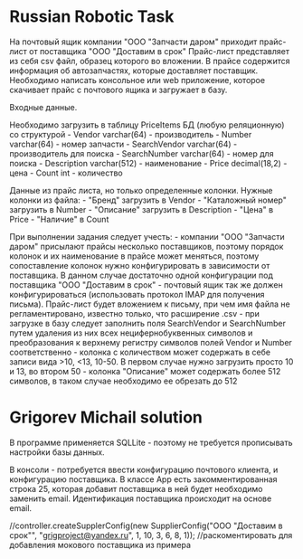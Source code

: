 # Russian Robotic Task

На почтовый ящик компании "ООО "Запчасти даром" приходит прайс-лист от поставщика "ООО "Доставим в срок"
Прайс-лист представляет из себя csv файл, образец которого во вложении. В прайсе содержится информация об автозапчастях, которые доставляет поставщик.
Необходимо написать консольное или web приложение, которое скачивает прайс с почтового ящика и загружает в базу.

Входные данные.

Необходимо загрузить в таблицу PriceItems БД (любую реляционную) со структурой
	- Vendor varchar(64) - производитель
	- Number varchar(64) - номер запчасти
	- SearchVendor varchar(64) - производитель для поиска
	- SearchNumber varchar(64) - номер для поиска
	- Description varchar(512) - наименование
	- Price decimal(18,2) - цена
	- Count int - количество

Данные из прайс листа, но только определенные колонки.
Нужные колонки из файла: 
	- "Бренд" загрузить в Vendor
	- "Каталожный номер" загрузить в Number
	- "Описание" загрузить в Description
	- "Цена" в Price
	- "Наличие" в Count

	
При выполнении задания следует учесть:
	- компании "ООО "Запчасти даром" присылают прайсы несколько поставщиков, поэтому порядок колонок и их наименование
	в прайсе может меняться, поэтому сопоставление колонок нужно конфигурировать в зависимости от поставщика. В данном случае
	достаточно одной конфигурации под поставщика "ООО "Доставим в срок"
	- почтовый ящик так же должен конфигурироваться (использовать протокол IMAP для получения письма). 
	Прайс-лист будет вложением к письму, при чем имя файла не регламентировано, известно только, что расширение .csv
	- при загрузке в базу следует заполнить поля SearchVendor и SearchNumber путем удаления из них всех нецифернобуквенных символов 
	и преобразования к верхнему регистру символов полей Vendor и Number соответственно
	- колонка с количеством может содержать в себе записи вида >10, <13, 10-50. В первом случае нужно загрузить просто 10 и 13, во втором 50
	- колонка "Описание" может содержать более 512 символов, в таком случае необходимо ее обрезать до 512

# Grigorev Michail solution
В программе применяется SQLLite - поэтому не требуется прописывать настройки базы данных.

В консоли - потребуется ввести конфигурацию почтового клиента, и конфигурацию поставщика. 
В классе Аpp есть закомментированная строка 25, которая добавит поставщика в ней будет необходимо заменить email.
Идентификация поставщика происходит на основе email.

//controller.createSupplerConfig(new SupplierConfig("ООО \"Доставим в срок\"", "grigproject@yandex.ru", 1, 10, 3, 6, 8, 1)); //раскоментировать для добавления мокового поставщика из примера